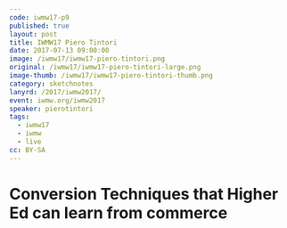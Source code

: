 ```yaml
---
code: iwmw17-p9
published: true
layout: post
title: IWMW17 Piero Tintori
date: 2017-07-13 09:00:00
image: /iwmw17/iwmw17-piero-tintori.png
original: /iwmw17/iwmw17-piero-tintori-large.png
image-thumb: /iwmw17/iwmw17-piero-tintori-thumb.png
category: sketchnotes
lanyrd: /2017/iwmw2017/
event: iwmw.org/iwmw2017
speaker: pierotintori
tags:
  - iwmw17
  - iwmw
  - live
cc: BY-SA
---
```


# Conversion Techniques that Higher Ed can learn from commerce
